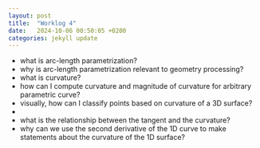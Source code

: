```yaml
---
layout: post
title:  "Worklog 4"
date:   2024-10-06 00:50:05 +0200
categories: jekyll update
---
```


* what is arc-length parametrization?
* why is arc-length parametrization relevant to geometry processing?
* what is curvature?
* how can I compute curvature and magnitude of curvature for arbitrary parametric curve?
* visually, how can I classify points based on curvature of a 3D surface?
* 
* what is the relationship between the tangent and the curvature?
* why can we use the second derivative of the 1D curve to make statements about the curvature of the 1D surface?